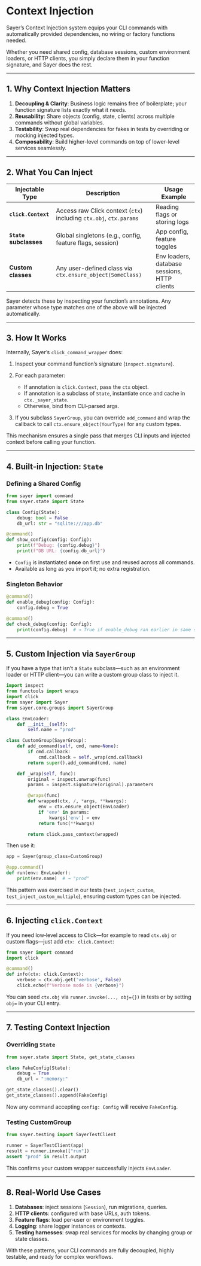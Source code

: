 # Context Injection

Sayer’s Context Injection system equips your CLI commands with automatically provided dependencies, no wiring or factory functions needed.

Whether you need shared config, database sessions, custom environment loaders, or HTTP clients, you simply declare them in your function signature,
and Sayer does the rest.

---

## 1. Why Context Injection Matters

1. **Decoupling & Clarity**: Business logic remains free of boilerplate; your function signature lists exactly what it needs.
2. **Reusability**: Share objects (config, state, clients) across multiple commands without global variables.
3. **Testability**: Swap real dependencies for fakes in tests by overriding or mocking injected types.
4. **Composability**: Build higher-level commands on top of lower-level services seamlessly.

---

## 2. What You Can Inject

| Injectable Type        | Description                                                        | Usage Example                                |
| ---------------------- | ------------------------------------------------------------------ | -------------------------------------------- |
| **`click.Context`**    | Access raw Click context (`ctx`) including `ctx.obj`, `ctx.params` | Reading flags or storing logs                |
| **`State` subclasses** | Global singletons (e.g., config, feature flags, session)           | App config, feature toggles                  |
| **Custom classes**     | Any user-defined class via `ctx.ensure_object(SomeClass)`          | Env loaders, database sessions, HTTP clients |

Sayer detects these by inspecting your function’s annotations.  Any parameter whose type matches one of the above will be injected automatically.

---

## 3. How It Works

Internally, Sayer’s `click_command_wrapper` does:

1. Inspect your command function’s signature (`inspect.signature`).
2. For each parameter:

   * If annotation is `click.Context`, pass the `ctx` object.
   * If annotation is a subclass of `State`, instantiate once and cache in `ctx._sayer_state`.
   * Otherwise, bind from CLI-parsed args.
3. If you subclass `SayerGroup`, you can override `add_command` and wrap the callback to call `ctx.ensure_object(YourType)` for any custom types.

This mechanism ensures a single pass that merges CLI inputs and injected context before calling your function.

---

## 4. Built‑in Injection: `State`

### Defining a Shared Config

```python
from sayer import command
from sayer.state import State

class Config(State):
    debug: bool = False
    db_url: str = "sqlite:///app.db"

@command()
def show_config(config: Config):
    print(f"Debug: {config.debug}")
    print(f"DB URL: {config.db_url}")
```

* `Config` is instantiated **once** on first use and reused across all commands.
* Available as long as you import it; no extra registration.

### Singleton Behavior

```python
@command()
def enable_debug(config: Config):
    config.debug = True

@command()
def check_debug(config: Config):
    print(config.debug)  # → True if enable_debug ran earlier in same session
```

---

## 5. Custom Injection via `SayerGroup`

If you have a type that isn’t a `State` subclass—such as an environment loader or HTTP client—you can write a custom group class to inject it.

```python
import inspect
from functools import wraps
import click
from sayer import Sayer
from sayer.core.groups import SayerGroup

class EnvLoader:
    def __init__(self):
        self.name = "prod"

class CustomGroup(SayerGroup):
    def add_command(self, cmd, name=None):
        if cmd.callback:
            cmd.callback = self._wrap(cmd.callback)
        return super().add_command(cmd, name)

    def _wrap(self, func):
        original = inspect.unwrap(func)
        params = inspect.signature(original).parameters

        @wraps(func)
        def wrapped(ctx, /, *args, **kwargs):
            env = ctx.ensure_object(EnvLoader)
            if 'env' in params:
                kwargs['env'] = env
            return func(**kwargs)

        return click.pass_context(wrapped)
```

Then use it:

```python
app = Sayer(group_class=CustomGroup)

@app.command()
def run(env: EnvLoader):
    print(env.name)  # → "prod"
```

This pattern was exercised in our tests (`test_inject_custom`, `test_inject_custom_multiple`), ensuring custom types can be injected.

---

## 6. Injecting `click.Context`

If you need low‑level access to Click—for example to read `ctx.obj` or custom flags—just add `ctx: click.Context`:

```python
from sayer import command
import click

@command()
def info(ctx: click.Context):
    verbose = ctx.obj.get('verbose', False)
    click.echo(f"Verbose mode is {verbose}")
```

You can seed `ctx.obj` via `runner.invoke(..., obj={})` in tests or by setting `obj=` in your CLI entry.

---

## 7. Testing Context Injection

### Overriding `State`

```python
from sayer.state import State, get_state_classes

class FakeConfig(State):
    debug = True
    db_url = ":memory:"

get_state_classes().clear()
get_state_classes().append(FakeConfig)
```

Now any command accepting `config: Config` will receive `FakeConfig`.

### Testing CustomGroup

```python
from sayer.testing import SayerTestClient

runner = SayerTestClient(app)
result = runner.invoke(["run"])
assert "prod" in result.output
```

This confirms your custom wrapper successfully injects `EnvLoader`.

---

## 8. Real‑World Use Cases

1. **Databases**: inject sessions (`Session`), run migrations, queries.
2. **HTTP clients**: configured with base URLs, auth tokens.
3. **Feature flags**: load per‑user or environment toggles.
4. **Logging**: share logger instances or contexts.
5. **Testing harnesses**: swap real services for mocks by changing group or state classes.

With these patterns, your CLI commands are fully decoupled, highly testable, and ready for complex workflows.
